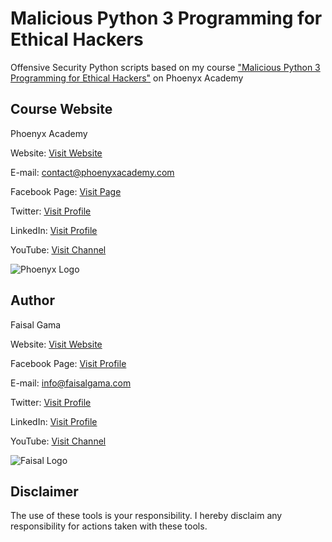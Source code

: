 # Malicious Python 3 Programming for Ethical Hackers

Offensive Security Python scripts based on my course ["Malicious Python 3 Programming for Ethical Hackers"](https://phoenyxacademy.com/courses/malicious-python3-programming/ "Malicious Python 3 Programming for Ethical Hackershttps://phoenyxacademy.com/courses/malicious-python3-programming/") on Phoenyx Academy


## Course Website

Phoenyx Academy

Website: [Visit Website](https://phoenyxacademy.com/ "Website")   

E-mail: contact@phoenyxacademy.com

Facebook Page: [Visit Page](https://web.facebook.com/phoenyxacademy/?modal=admin_todo_tour "Facebook Page")   

Twitter: [Visit Profile](https://twitter.com/2phoenyxacademy "Twitter") 

LinkedIn: [Visit Profile](https://www.linkedin.com/company/phoenyx-academy/?viewAsMember=true "LinkedIn") 

YouTube: [Visit Channel](https://www.youtube.com/c/PhoenyxAcademy?sub_confirmation=1 "YouTube")

![Phoenyx Logo](https://phoenyxacademy.com/wp-content/uploads/2020/06/All-logos-150x150.png "Phoenyx Academy Logo")





## Author

Faisal Gama

Website: [Visit Website](https://faisalgama.com/ "Website")   

Facebook Page: [Visit Profile](https://web.facebook.com/2faisalgama/ "Facebook Page") 

E-mail: info@faisalgama.com

Twitter: [Visit Profile](https://twitter.com/2faisalgama "Twitter") 

LinkedIn: [Visit Profile](https://www.linkedin.com/in/2faisalgama/ "LinkedIn") 

YouTube: [Visit Channel](https://www.youtube.com/channel/UCYRIwpAwEbY9hFw7iet05kQ?view_as=subscriber&pbjreload=10 "YouTube")

![Faisal Logo](https://faisalgama.com/wp-content/uploads/cropped-Faisal_Gama_Logo-110x131.png "Faisal Gama Logo")

## Disclaimer

The use of these tools is your responsibility. I hereby disclaim any responsibility for actions taken with these tools.
